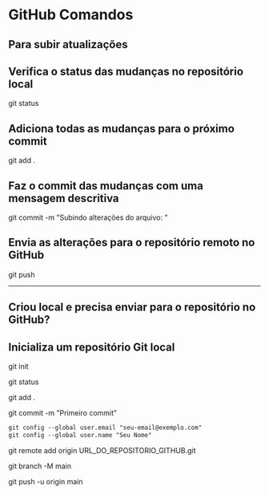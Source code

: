 # GitHub Comandos

## Para subir atualizações

## Verifica o status das mudanças no repositório local

git status

## Adiciona todas as mudanças para o próximo commit

git add .

## Faz o commit das mudanças com uma mensagem descritiva

git commit -m "Subindo alterações do arquivo: "

## Envia as alterações para o repositório remoto no GitHub

git push

---------------------------------------

## Criou local e precisa enviar para o repositório no GitHub?

## Inicializa um repositório Git local

git init

git status

git add .

git commit -m "Primeiro commit"

```markdown
git config --global user.email "seu-email@exemplo.com"
git config --global user.name "Seu Nome"
```

git remote add origin URL_DO_REPOSITORIO_GITHUB.git

git branch -M main

git push -u origin main
